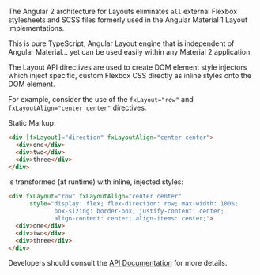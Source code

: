 The Angular 2 architecture for Layouts eliminates `all` external Flexbox stylesheets and SCSS files formerly used in the Angular Material 1 Layout implementations.  

This is pure TypeScript, Angular Layout engine that is 
independent of Angular Material... yet can be used easily within any Material 2 application.

The Layout API directives are used to create DOM element style injectors which inject specific, custom Flexbox 
CSS directly as inline styles onto the DOM element. 

For example, consider the use of the `fxLayout="row"` and `fxLayoutAlign="center center"` directives.

Static Markup:

```html
<div [fxLayout]="direction" fxLayoutAlign="center center">
  <div>one</div>
  <div>two</div>
  <div>three</div>
</div>
```

is transformed (at runtime) with inline, injected styles:

```html
<div fxLayout="row" fxLayoutAlign="center center"
      style="display: flex; flex-direction: row; max-width: 100%; 
             box-sizing: border-box; justify-content: center; 
             align-content: center; align-items: center;">
  <div>one</div>
  <div>two</div>
  <div>three</div>
</div>
```

Developers should consult the [API Documentation](https://github.com/angular/flex-layout/wiki/API-Documentation) for more details.